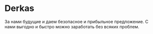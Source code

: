 # Derkas
  За нами будущие и даем безопасное и прибыльное предложение. С нами выгодно и быстро можно заработать без всяких проблем.
